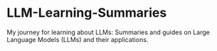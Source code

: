 # LLM-Learning-Summaries
My journey for learning about LLMs: Summaries and guides on Large Language Models (LLMs) and their applications.
